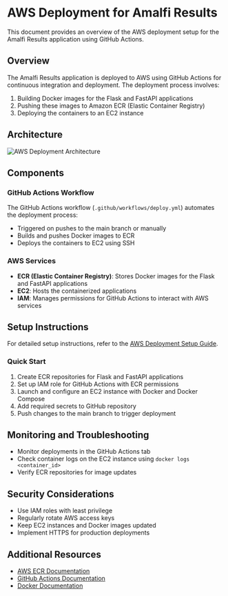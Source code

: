 # AWS Deployment for Amalfi Results

This document provides an overview of the AWS deployment setup for the Amalfi Results application using GitHub Actions.

## Overview

The Amalfi Results application is deployed to AWS using GitHub Actions for continuous integration and deployment. The deployment process involves:

1. Building Docker images for the Flask and FastAPI applications
2. Pushing these images to Amazon ECR (Elastic Container Registry)
3. Deploying the containers to an EC2 instance

## Architecture

![AWS Deployment Architecture](https://mermaid.ink/img/pako:eNp1kU1PwzAMhv9KlBMgdYceuExs4sQFcUHixiXKnDRbjdKkSjJtqvrvOG3XDgR78efn9WsnB2S1QQnSaXbWGtFYdOhZrVvUjp1QO-uI3VnTsgeUTjXWkbFqjZ6VaGxLbI3qiNVGOTKtc6xFZ9QKvSNWqNqhI_ZorekcK1RLzKEjVqJTa2-JvXvVEfPGdKg9-_DeqQ2xQq8bVOSMXhF7Uo3dEnvxrEXtWYXKrIhZVTcbYkfv1Zb9-Ky_Z_-Tn2dnOZzlcJ7DRQ6XOVzlcJ3DTQ63Odzl8JDDYw5POTzn8JLDaw7vOXzk8JnDVw7fP_CLH4zhKIejHI5zOMnhNIezHC5yuMzhKofrHG5yuMvhIYfHHJ5zeM3hPYfPHL5y-P4BzWyQdQ?type=png)

## Components

### GitHub Actions Workflow

The GitHub Actions workflow (`.github/workflows/deploy.yml`) automates the deployment process:

- Triggered on pushes to the main branch or manually
- Builds and pushes Docker images to ECR
- Deploys the containers to EC2 using SSH

### AWS Services

- **ECR (Elastic Container Registry)**: Stores Docker images for the Flask and FastAPI applications
- **EC2**: Hosts the containerized applications
- **IAM**: Manages permissions for GitHub Actions to interact with AWS services

## Setup Instructions

For detailed setup instructions, refer to the [AWS Deployment Setup Guide](docs/aws-deployment-setup.md).

### Quick Start

1. Create ECR repositories for Flask and FastAPI applications
2. Set up IAM role for GitHub Actions with ECR permissions
3. Launch and configure an EC2 instance with Docker and Docker Compose
4. Add required secrets to GitHub repository
5. Push changes to the main branch to trigger deployment

## Monitoring and Troubleshooting

- Monitor deployments in the GitHub Actions tab
- Check container logs on the EC2 instance using `docker logs <container_id>`
- Verify ECR repositories for image updates

## Security Considerations

- Use IAM roles with least privilege
- Regularly rotate AWS access keys
- Keep EC2 instances and Docker images updated
- Implement HTTPS for production deployments

## Additional Resources

- [AWS ECR Documentation](https://docs.aws.amazon.com/ecr/)
- [GitHub Actions Documentation](https://docs.github.com/en/actions)
- [Docker Documentation](https://docs.docker.com/)
